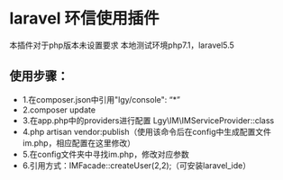 # laravel 环信使用插件
本插件对于php版本未设置要求
本地测试环境php7.1，laravel5.5

## 使用步骤：
* 1.在composer.json中引用"lgy/console": “*”
* 2.composer update
* 3.在app.php中的providers进行配置 Lgy\IM\IMServiceProvider::class
* 4.php artisan vendor:publish（使用该命令后在config中生成配置文件im.php，相应配置在这里修改）
* 5.在config文件夹中寻找im.php，修改对应参数
* 6.引用方式：IMFacade::createUser(2,2);（可安装laravel_ide）
